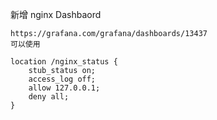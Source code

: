 新增 nginx Dashbaord

```
https://grafana.com/grafana/dashboards/13437
可以使用

location /nginx_status {
    stub_status on;
    access_log off;
    allow 127.0.0.1;
    deny all;
}

```
